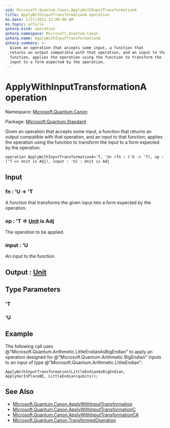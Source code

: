 ```yaml
---
uid: Microsoft.Quantum.Canon.ApplyWithInputTransformationA
title: ApplyWithInputTransformationA operation
ms.date: 1/27/2021 12:00:00 AM
ms.topic: article
qsharp.kind: operation
qsharp.namespace: Microsoft.Quantum.Canon
qsharp.name: ApplyWithInputTransformationA
qsharp.summary: >-
  Given an operation that accepts some input, a function that
  returns an output compatible with that operation, and an input to that
  function, applies the operation using the function to transform the
  input to a form expected by the operation.
---
```


# ApplyWithInputTransformationA operation

Namespace: [Microsoft.Quantum.Canon](xref:Microsoft.Quantum.Canon)

Package: [Microsoft.Quantum.Standard](https://nuget.org/packages/Microsoft.Quantum.Standard)


Given an operation that accepts some input, a function thatreturns an output compatible with that operation, and an input to thatfunction, applies the operation using the function to transform theinput to a form expected by the operation.

```qsharp
operation ApplyWithInputTransformationA<'T, 'U> (fn : ('U -> 'T), op : ('T => Unit is Adj), input : 'U) : Unit is Adj
```


## Input

### fn : 'U -> 'T

A function that transforms the given input into a form expected by theoperation.


### op : 'T => [Unit](xref:microsoft.quantum.lang-ref.unit)  is Adj

The operation to be applied.


### input : 'U

An input to the function.



## Output : [Unit](xref:microsoft.quantum.lang-ref.unit)



## Type Parameters

### 'T


### 'U



## Example

The following call uses@"Microsoft.Quantum.Arithmetic.LittleEndianAsBigEndian" to applyan operation designed for@"Microsoft.Quantum.Arithmetic.BigEndian" inputs to an input of type@"Microsoft.Quantum.Arithmetic.LittleEndian":```qsharpApplyWithInputTransformation(LittleEndianAsBigEndian, ApplyXorInPlaceBE, LittleEndian(qubits));```

## See Also

- [Microsoft.Quantum.Canon.ApplyWithInputTransformation](xref:Microsoft.Quantum.Canon.ApplyWithInputTransformation)
- [Microsoft.Quantum.Canon.ApplyWithInputTransformationC](xref:Microsoft.Quantum.Canon.ApplyWithInputTransformationC)
- [Microsoft.Quantum.Canon.ApplyWithInputTransformationCA](xref:Microsoft.Quantum.Canon.ApplyWithInputTransformationCA)
- [Microsoft.Quantum.Canon.TransformedOperation](xref:Microsoft.Quantum.Canon.TransformedOperation)